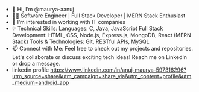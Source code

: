 - 👋 Hi, I’m @maurya-aanuj
- 👨‍💻 Software Engineer | Full Stack Developer | MERN Stack Enthusiast 
- 👀 I’m interested in working with IT companies 
- 💡 Technical Skills: Languages: C, Java, JavaScript Full Stack Development: HTML, CSS, Node.js, Express.js, MongoDB, React (MERN Stack) Tools & Technologies: Git, RESTful APIs, MySQL
- 📫 Connect with Me: Feel free to check out my projects and repositories. Let's collaborate or discuss exciting tech ideas! Reach me on LinkedIn or drop a message.
- linkedin profile https://www.linkedin.com/in/anuj-maurya-597316296?utm_source=share&utm_campaign=share_via&utm_content=profile&utm_medium=android_app


<!---
maurya-aanuj/maurya-aanuj is a ✨ special ✨ repository because its `README.md` (this file) appears on your GitHub profile.
You can click the Preview link to take a look at your changes.
--->
